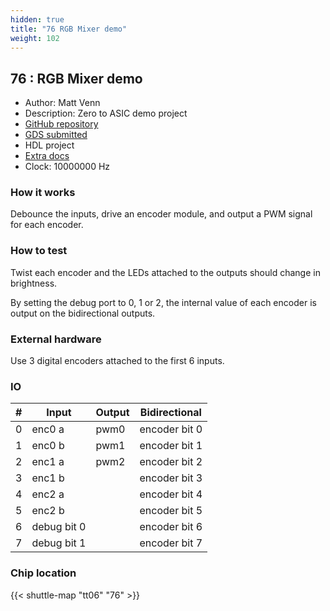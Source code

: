 ```yaml
---
hidden: true
title: "76 RGB Mixer demo"
weight: 102
---
```


## 76 : RGB Mixer demo

* Author: Matt Venn
* Description: Zero to ASIC demo project
* [GitHub repository](https://github.com/mattvenn/tt06-rgb-mixer)
* [GDS submitted](https://github.com/mattvenn/tt06-rgb-mixer/actions/runs/8753101289)
* HDL project
* [Extra docs](None)
* Clock: 10000000 Hz

<!---

This file is used to generate your project datasheet. Please fill in the information below and delete any unused
sections.

You can also include images in this folder and reference them in the markdown. Each image must be less than
512 kb in size, and the combined size of all images must be less than 1 MB.
-->


### How it works

Debounce the inputs, drive an encoder module, and output a PWM signal for each encoder.

### How to test

Twist each encoder and the LEDs attached to the outputs should change in brightness.

By setting the debug port to 0, 1 or 2, the internal value of each encoder is output on the bidirectional outputs.

### External hardware

Use 3 digital encoders attached to the first 6 inputs.


### IO

| # | Input          | Output         | Bidirectional   |
| - | -------------- | -------------- | --------------- |
| 0 | enc0 a | pwm0 | encoder bit 0 |
| 1 | enc0 b | pwm1 | encoder bit 1 |
| 2 | enc1 a | pwm2 | encoder bit 2 |
| 3 | enc1 b |  | encoder bit 3 |
| 4 | enc2 a |  | encoder bit 4 |
| 5 | enc2 b |  | encoder bit 5 |
| 6 | debug bit 0 |  | encoder bit 6 |
| 7 | debug bit 1 |  | encoder bit 7 |

### Chip location

{{< shuttle-map "tt06" "76" >}}
